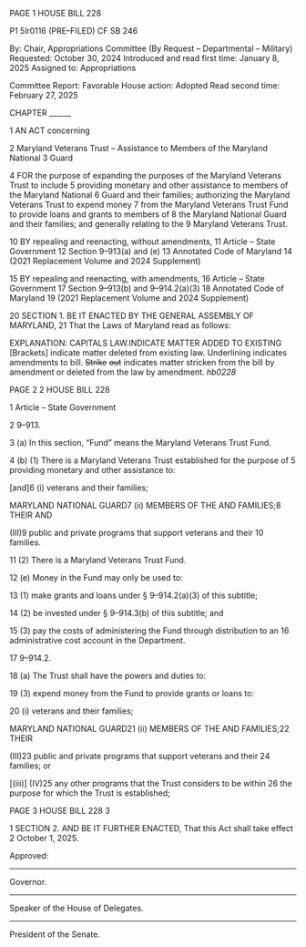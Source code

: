 PAGE 1
HOUSE BILL 228

P1 5lr0116
(PRE–FILED) CF SB 246

By: Chair, Appropriations Committee (By Request – Departmental – Military)
Requested: October 30, 2024
Introduced and read first time: January 8, 2025
Assigned to: Appropriations

Committee Report: Favorable
House action: Adopted
Read second time: February 27, 2025

CHAPTER ______

1 AN ACT concerning

2 Maryland Veterans Trust – Assistance to Members of the Maryland National
3 Guard

4 FOR the purpose of expanding the purposes of the Maryland Veterans Trust to include
5 providing monetary and other assistance to members of the Maryland National
6 Guard and their families; authorizing the Maryland Veterans Trust to expend money
7 from the Maryland Veterans Trust Fund to provide loans and grants to members of
8 the Maryland National Guard and their families; and generally relating to the
9 Maryland Veterans Trust.

10 BY repealing and reenacting, without amendments,
11 Article – State Government
12 Section 9–913(a) and (e)
13 Annotated Code of Maryland
14 (2021 Replacement Volume and 2024 Supplement)

15 BY repealing and reenacting, with amendments,
16 Article – State Government
17 Section 9–913(b) and 9–914.2(a)(3)
18 Annotated Code of Maryland
19 (2021 Replacement Volume and 2024 Supplement)

20 SECTION 1. BE IT ENACTED BY THE GENERAL ASSEMBLY OF MARYLAND,
21 That the Laws of Maryland read as follows:

EXPLANATION: CAPITALS LAW.INDICATE MATTER ADDED TO EXISTING
[Brackets] indicate matter deleted from existing law.
Underlining indicates amendments to bill.
~~Strike~~ ~~out~~ indicates matter stricken from the bill by amendment or deleted from the law by
amendment. *hb0228*

PAGE 2
2 HOUSE BILL 228

1 Article – State Government

2 9–913.

3 (a) In this section, “Fund” means the Maryland Veterans Trust Fund.

4 (b) (1) There is a Maryland Veterans Trust established for the purpose of
5 providing monetary and other assistance to:

[and]6 (i) veterans and their families;

MARYLAND NATIONAL GUARD7 (ii) MEMBERS OF THE AND
FAMILIES;8 THEIR AND

(III)9 public and private programs that support veterans and their
10 families.

11 (2) There is a Maryland Veterans Trust Fund.

12 (e) Money in the Fund may only be used to:

13 (1) make grants and loans under § 9–914.2(a)(3) of this subtitle;

14 (2) be invested under § 9–914.3(b) of this subtitle; and

15 (3) pay the costs of administering the Fund through distribution to an
16 administrative cost account in the Department.

17 9–914.2.

18 (a) The Trust shall have the powers and duties to:

19 (3) expend money from the Fund to provide grants or loans to:

20 (i) veterans and their families;

MARYLAND NATIONAL GUARD21 (ii) MEMBERS OF THE AND
FAMILIES;22 THEIR

(III)23 public and private programs that support veterans and their
24 families; or

[(iii)] (IV)25 any other programs that the Trust considers to be within
26 the purpose for which the Trust is established;

PAGE 3
HOUSE BILL 228 3

1 SECTION 2. AND BE IT FURTHER ENACTED, That this Act shall take effect
2 October 1, 2025.

Approved:

________________________________________________________________________________
Governor.

________________________________________________________________________________
Speaker of the House of Delegates.

________________________________________________________________________________
President of the Senate.